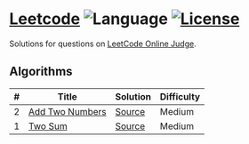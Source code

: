 # [Leetcode](https://leetcode.com/problemset/algorithms/) ![Language](https://img.shields.io/badge/language-Java-orange.svg) [![License](https://img.shields.io/badge/license-MIT-blue.svg)](./LICENSE.md)

Solutions for questions on [LeetCode Online Judge](https://leetcode.com/).

## Algorithms

| # | Title | Solution | Difficulty |
|---| ----- | -------- | ---------- |
| 2 | [Add Two Numbers](https://leetcode.com/problems/add-two-numbers/) | [Source](./src/main/java/AddTwoNumbers.java) | Medium |
| 1 | [Two Sum](https://leetcode.com/problems/two-sum/) | [Source](./src/main/java/TwoSum.java) | Medium |
